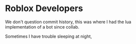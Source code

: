 # Roblox Developers

We don't question commit history, this was where I had the lua implementation of a bot since collab.

Sometimes I have trouble sleeping at night,
